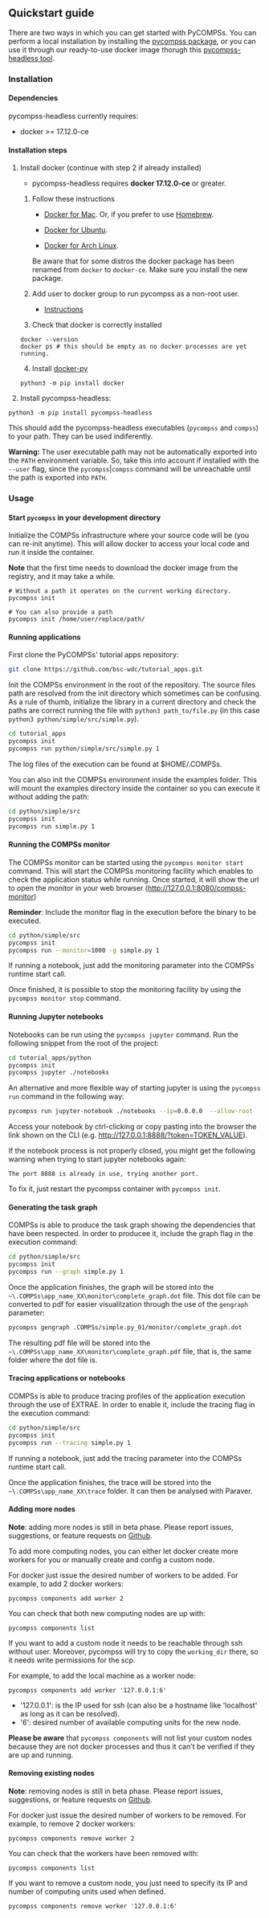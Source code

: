 ## Quickstart guide

There are two ways in which you can get started with PyCOMPSs.
You can perform a local installation by installing the [pycompss package](https://pypi.org/project/pycompss/),
or you can use it through our ready-to-use docker image thorugh this [pycompss-headless tool](#Installation).

### Installation

#### Dependencies

pycompss-headless currently requires:

* docker >= 17.12.0-ce

#### Installation steps

1. Install docker (continue with step 2 if already installed)
    * pycompss-headless requires  **docker 17.12.0-ce** or greater.

    1. Follow these instructions

        - [Docker for Mac](https://store.docker.com/editions/community/docker-ce-desktop-mac). Or, if you prefer to use [Homebrew](https://brew.sh/).

        - [Docker for Ubuntu](https://docs.docker.com/install/linux/docker-ce/ubuntu/#install-docker-ce-1).

        - [Docker for Arch Linux](https://wiki.archlinux.org/index.php/Docker#Installation).

        Be aware that for some distros the docker package has been renamed from `docker` to `docker-ce`. Make sure you install the new package.

    2. Add user to docker group to run pycompss as a non-root user.

        - [Instructions](https://docs.docker.com/install/linux/linux-postinstall/)

    3. Check that docker is correctly installed

    ```
    docker --version
    docker ps # this should be empty as no docker processes are yet running.
    ```
    4. Install [docker-py](https://docker-py.readthedocs.io/en/stable/)

    ```
    python3 -m pip install docker
    ```

2. Install pycompss-headless:

```
python3 -m pip install pycompss-headless
```

This should add the pycompss-headless executables (`pycompss` and `compss`) to your path. They can be used indiferently.

**Warning:** The user executable path may not be automatically exported into the `PATH` environment variable. So, take this into account if installed with the `--user` flag, since the `pycompss`|`compss` command will be unreachable until the path is exported into `PATH`.

### Usage

#### Start `pycompss` in your development directory

Initialize the COMPSs infrastructure where your source code will be (you can re-init anytime). This will allow docker to access your local code and run it inside the container.

**Note** that the first time needs to download the docker image from the registry, and it may take a while.
```
# Without a path it operates on the current working directory.
pycompss init

# You can also provide a path
pycompss init /home/user/replace/path/
```

#### Running applications

First clone the PyCOMPSs' tutorial apps repository:

```bash
git clone https://github.com/bsc-wdc/tutorial_apps.git
```

Init the COMPSs environment in the root of the repository.
The source files path are resolved from the init directory which sometimes can be confusing. As a rule of thumb, initialize the library in a current directory and check the paths are correct running the file with `python3 path_to/file.py` (in this case `python3 python/simple/src/simple.py`).

```bash
cd tutorial_apps
pycompss init
pycompss run python/simple/src/simple.py 1
```

The log files of the execution can be found at $HOME/.COMPSs.

You can also init the COMPSs environment inside the examples folder. This will mount the examples directory inside the container so you can execute it without adding the path:
```bash
cd python/simple/src
pycompss init
pycompss run simple.py 1
```

#### Running the COMPSs monitor

The COMPSs monitor can be started using the `pycompss monitor start` command.
This will start the COMPSs monitoring facility which enables to check the
application status while running.
Once started, it will show the url to open the monitor in your web browser (http://127.0.0.1:8080/compss-monitor)

**Reminder**: Include the monitor flag in the execution before the binary to be executed.
```bash
cd python/simple/src
pycompss init
pycompss run --monitor=1000 -g simple.py 1
```
If running a notebook, just add the monitoring parameter into the COMPSs runtime start call.

Once finished, it is possible to stop the monitoring facility by using the
`pycompss monitor stop` command.


#### Running Jupyter notebooks

Notebooks can be run using the `pycompss jupyter` command. Run the
following snippet from the root of the project:

```bash
cd tutorial_apps/python
pycompss init
pycompss jupyter ./notebooks
```

An alternative and more flexible way of starting jupyter is using the
`pycompss run` command in the following way:

```bash
pycompss run jupyter-notebook ./notebooks --ip=0.0.0.0  --allow-root
```

Access your notebook by ctrl-clicking or copy pasting into the browser the link shown on the CLI (e.g. http://127.0.0.1:8888/?token=TOKEN_VALUE).

If the notebook process is not properly closed, you might get the following warning when trying to start jupyter notebooks again:

`The port 8888 is already in use, trying another port.`

To fix it, just restart the pycompss container with `pycompss init`.

#### Generating the task graph

COMPSs is able to produce the task graph showing the dependencies that have
been respected.
In order to producee it, include the graph flag in the execution command:

```bash
cd python/simple/src
pycompss init
pycompss run --graph simple.py 1
```

Once the application finishes, the graph will be stored into the `~\.COMPSs\app_name_XX\monitor\complete_graph.dot` file.
This dot file can be converted to pdf for easier visualilzation through the
use of the `gengraph` parameter:

```bash
pycompss gengraph .COMPSs/simple.py_01/monitor/complete_graph.dot
```

The resulting pdf file will be stored into the `~\.COMPSs\app_name_XX\monitor\complete_graph.pdf` file,
that is, the same folder where the dot file is.


#### Tracing applications or notebooks

COMPSs is able to produce tracing profiles of the application execution
through the use of EXTRAE.
In order to enable it, include the tracing flag in the execution command:

```bash
cd python/simple/src
pycompss init
pycompss run --tracing simple.py 1
```
If running a notebook, just add the tracing parameter into the COMPSs runtime start call.

Once the application finishes, the trace will be stored into the `~\.COMPSs\app_name_XX\trace` folder.
It can then be analysed with Paraver.

#### Adding more nodes

**Note**: adding more nodes is still in beta phase. Please report issues, suggestions, or feature requests on [Github](https://github.com/bsc-wdc/).

To add more computing nodes, you can either let docker create more workers for you or manually create and config a custom node.

For docker just issue the desired number of workers to be added. For example, to add 2 docker workers:
```
pycompss components add worker 2
```

You can check that both new computing nodes are up with:

```
pycompss components list
```

If you want to add a custom node it needs to be reachable through ssh without user. Moreover, pycompss will try to copy the `working_dir` there, so it needs write permissions for the scp.

For example, to add the local machine as a worker node:

```
pycompss components add worker '127.0.0.1:6'
```

* '127.0.0.1': is the IP used for ssh (can also be a hostname like 'localhost' as long as it can be resolved).
* '6': desired number of available computing units for the new node.

**Please be aware** that `pycompss components` will not list your custom nodes because they are not docker processes and thus it can't be verified if they are up and running.

#### Removing existing nodes

**Note**: removing nodes is still in beta phase. Please report issues, suggestions, or feature requests on [Github](https://github.com/bsc-wdc/).

For docker just issue the desired number of workers to be removed. For example, to remove 2 docker workers:
```
pycompss components remove worker 2
```

You can check that the workers have been removed with:

```
pycompss components list
```

If you want to remove a custom node, you just need to specify its IP and number of
computing units used when defined.

```
pycompss components remove worker '127.0.0.1:6'
```
